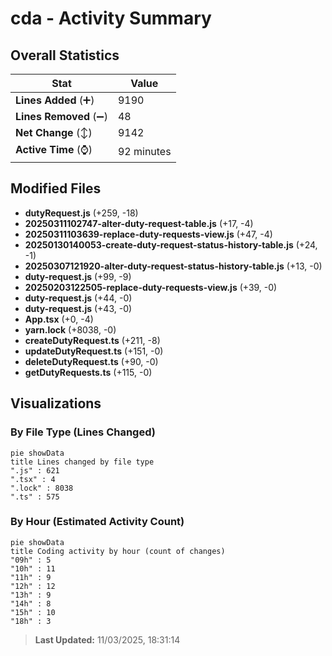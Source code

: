 # cda - Activity Summary 

## Overall Statistics

| Stat                   | Value                                                             |
| ---------------------- | ----------------------------------------------------------------- |
| **Lines Added** (➕)   | 9190                                          |
| **Lines Removed** (➖) | 48                                        |
| **Net Change** (↕)    | 9142                |
| **Active Time** (⌚)   | 92 minutes |


## Modified Files
- **dutyRequest.js** (+259, -18)
- **20250311102747-alter-duty-request-table.js** (+17, -4)
- **20250311103639-replace-duty-requests-view.js** (+47, -4)
- **20250130140053-create-duty-request-status-history-table.js** (+24, -1)
- **20250307121920-alter-duty-request-status-history-table.js** (+13, -0)
- **duty-request.js** (+99, -9)
- **20250203122505-replace-duty-requests-view.js** (+39, -0)
- **duty-request.js** (+44, -0)
- **duty-request.js** (+43, -0)
- **App.tsx** (+0, -4)
- **yarn.lock** (+8038, -0)
- **createDutyRequest.ts** (+211, -8)
- **updateDutyRequest.ts** (+151, -0)
- **deleteDutyRequest.ts** (+90, -0)
- **getDutyRequests.ts** (+115, -0)

## Visualizations

### By File Type (Lines Changed)

```mermaid
pie showData
title Lines changed by file type
".js" : 621
".tsx" : 4
".lock" : 8038
".ts" : 575
```

### By Hour (Estimated Activity Count)

```mermaid
pie showData
title Coding activity by hour (count of changes)
"09h" : 5
"10h" : 11
"11h" : 9
"12h" : 12
"13h" : 9
"14h" : 8
"15h" : 10
"18h" : 3
```


> **Last Updated:** 11/03/2025, 18:31:14
